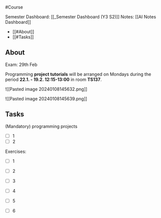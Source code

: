 #Course 

Semester Dashboard: [[_Semester Dashboard (Y3 S2)]]
Notes: [[AI Notes Dashboard]]

- [[#About]]
- [[#Tasks]]
## About

Exam: 29th Feb

Programming **project tutorials** will be arranged on Mondays during the period **22.1. - 19.2. 12:15-13:00** in room **TS137**.
 

![[Pasted image 20240108145632.png]]

![[Pasted image 20240108145639.png]]


## Tasks

(Mandatory) programming projects
- [ ] 1
- [ ] 2

Exercises: 
- [ ] 1
- [ ] 2
- [ ] 3
- [ ] 4
- [ ] 5
- [ ] 6

